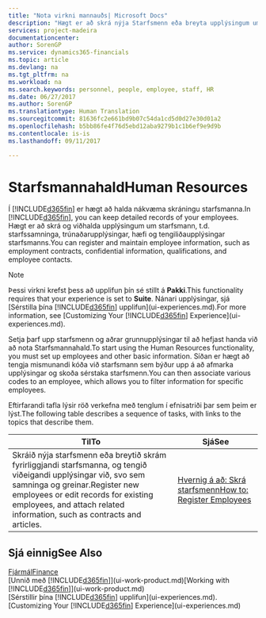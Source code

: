 ```yaml
---
title: "Nota virkni mannauðs| Microsoft Docs"
description: "Hægt er að skrá nýja Starfsmenn eða breyta upplýsingum um núverandi starfsmenn, og skrá og greina fjarveru."
services: project-madeira
documentationcenter: 
author: SorenGP
ms.service: dynamics365-financials
ms.topic: article
ms.devlang: na
ms.tgt_pltfrm: na
ms.workload: na
ms.search.keywords: personnel, people, employee, staff, HR
ms.date: 06/27/2017
ms.author: SorenGP
ms.translationtype: Human Translation
ms.sourcegitcommit: 81636fc2e661bd9b07c54da1cd5d0d27e30d01a2
ms.openlocfilehash: b5bb86fe4f76d5ebd12aba9279b1c1b6ef9e9d9b
ms.contentlocale: is-is
ms.lasthandoff: 09/11/2017

---
```

# <a name="human-resources"></a><span data-ttu-id="5e755-103">Starfsmannahald</span><span class="sxs-lookup"><span data-stu-id="5e755-103">Human Resources</span></span>
<span data-ttu-id="5e755-104">Í [!INCLUDE[d365fin](includes/d365fin_md.md)] er hægt að halda nákvæma skráningu starfsmanna.</span><span class="sxs-lookup"><span data-stu-id="5e755-104">In [!INCLUDE[d365fin](includes/d365fin_md.md)], you can keep detailed records of your employees.</span></span> <span data-ttu-id="5e755-105">Hægt er að skrá og viðhalda upplýsingum um starfsmann, t.d. starfssamninga, trúnaðarupplýsingar, hæfi og tengiliðaupplýsingar starfsmanns.</span><span class="sxs-lookup"><span data-stu-id="5e755-105">You can register and maintain employee information, such as employment contracts, confidential information, qualifications, and employee contacts.</span></span>

> [!NOTE]  
>   <span data-ttu-id="5e755-106">Þessi virkni krefst þess að upplifun þín sé stillt á **Pakki**.</span><span class="sxs-lookup"><span data-stu-id="5e755-106">This functionality requires that your experience is set to **Suite**.</span></span> <span data-ttu-id="5e755-107">Nánari upplýsingar, sjá [Sérstilla þína [!INCLUDE[d365fin](includes/d365fin_md.md)] upplifun](ui-experiences.md).</span><span class="sxs-lookup"><span data-stu-id="5e755-107">For more information, see [Customizing Your [!INCLUDE[d365fin](includes/d365fin_md.md)] Experience](ui-experiences.md).</span></span>

<span data-ttu-id="5e755-108">Setja þarf upp starfsmenn og aðrar grunnupplýsingar til að hefjast handa við að nota Starfsmannahald.</span><span class="sxs-lookup"><span data-stu-id="5e755-108">To start using the Human Resources functionality, you must set up employees and other basic information.</span></span> <span data-ttu-id="5e755-109">Síðan er hægt að tengja mismunandi kóða við starfsmann sem býður upp á að afmarka upplýsingar og skoða sérstaka starfsmenn.</span><span class="sxs-lookup"><span data-stu-id="5e755-109">You can then associate various codes to an employee, which allows you to filter information for specific employees.</span></span>

<span data-ttu-id="5e755-110">Eftirfarandi tafla lýsir röð verkefna með tenglum í efnisatriði þar sem þeim er lýst.</span><span class="sxs-lookup"><span data-stu-id="5e755-110">The following table describes a sequence of tasks, with links to the topics that describe them.</span></span>

| <span data-ttu-id="5e755-111">Til</span><span class="sxs-lookup"><span data-stu-id="5e755-111">To</span></span> | <span data-ttu-id="5e755-112">Sjá</span><span class="sxs-lookup"><span data-stu-id="5e755-112">See</span></span> |
| --- | --- |
| <span data-ttu-id="5e755-113">Skráið nýja starfsmenn eða breytið skrám fyrirliggjandi starfsmanna, og tengið viðeigandi upplýsingar við, svo sem samninga og greinar.</span><span class="sxs-lookup"><span data-stu-id="5e755-113">Register new employees or edit records for existing employees, and attach related information, such as contracts and articles.</span></span> |[<span data-ttu-id="5e755-114">Hvernig á að: Skrá starfsmenn</span><span class="sxs-lookup"><span data-stu-id="5e755-114">How to: Register Employees</span></span>](hr-how-register-employees.md) |

## <a name="see-also"></a><span data-ttu-id="5e755-115">Sjá einnig</span><span class="sxs-lookup"><span data-stu-id="5e755-115">See Also</span></span>
[<span data-ttu-id="5e755-116">Fjármál</span><span class="sxs-lookup"><span data-stu-id="5e755-116">Finance</span></span>](finance.md)  
<span data-ttu-id="5e755-117">[Unnið með [!INCLUDE[d365fin](includes/d365fin_md.md)]](ui-work-product.md)</span><span class="sxs-lookup"><span data-stu-id="5e755-117">[Working with [!INCLUDE[d365fin](includes/d365fin_md.md)]](ui-work-product.md)</span></span>  
<span data-ttu-id="5e755-118">[Sérstillir þína [!INCLUDE[d365fin](includes/d365fin_md.md)] upplifun](ui-experiences.md).</span><span class="sxs-lookup"><span data-stu-id="5e755-118">[Customizing Your [!INCLUDE[d365fin](includes/d365fin_md.md)] Experience](ui-experiences.md)</span></span>        


